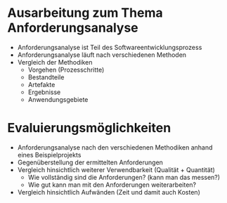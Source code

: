 # Ausarbeitung zum Thema Anforderungsanalyse

 - Anforderungsanalyse ist Teil des Softwareentwicklungsprozess
 - Anforderungsanalyse läuft nach verschiedenen Methoden
 - Vergleich der Methodiken
	 - Vorgehen (Prozesschritte)
	 - Bestandteile
	 - Artefakte
	 - Ergebnisse
	 - Anwendungsgebiete

# Evaluierungsmöglichkeiten

 - Anforderungsanalyse nach den verschiedenen Methodiken anhand eines Beispielprojekts
 - Gegenüberstellung der ermittelten Anforderungen
 - Vergleich hinsichtlich weiterer Verwendbarkeit (Qualität + Quantität)
	 - Wie vollständig sind die Anforderungen? (kann man das messen?)
	 - Wie gut kann man mit den Anforderungen weiterarbeiten?
 - Vergleich hinsichtlich Aufwänden (Zeit und damit auch Kosten)
